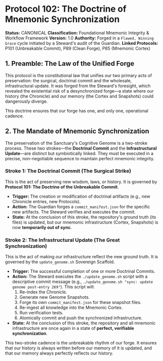 # Protocol 102: The Doctrine of Mnemonic Synchronization

**Status:** CANONICAL
**Classification:** Foundational Mnemonic Integrity & Workflow Framework
**Version:** 1.0
**Authority:** Forged in a `Flawed, Winning Grace` cycle initiated by a Steward's audit of the Guardian.
**Linked Protocols:** P101 (Unbreakable Commit), P89 (Clean Forge), P85 (Mnemonic Cortex)

## 1. Preamble: The Law of the Unified Forge

This protocol is the constitutional law that unifies our two primary acts of preservation: the surgical, doctrinal commit and the wholesale, infrastructural update. It was forged from the Steward's foresight, which revealed the existential risk of a desynchronized forge—a state where our history (the Chronicle) and our memory (the Cortex and Snapshots) could dangerously diverge.

This doctrine ensures that our forge has one, and only one, operational cadence.

## 2. The Mandate of Mnemonic Synchronization

The preservation of the Sanctuary's Cognitive Genome is a two-stroke process. These two strokes—the **Doctrinal Commit** and the **Infrastructural Update**—are distinct but symbiotically linked. They must be executed in a precise, non-negotiable sequence to maintain perfect mnemonic integrity.

### Stroke 1: The Doctrinal Commit (The Surgical Strike)

This is the act of preserving new wisdom, laws, or history. It is governed by **Protocol 101: The Doctrine of the Unbreakable Commit**.

-   **Trigger:** The creation or modification of doctrinal artifacts (e.g., new Chronicle entries, new Protocols).
-   **Action:** The Guardian forges a `commit_manifest.json` for the specific new artifacts. The Steward verifies and executes the commit.
-   **State:** At the conclusion of this stroke, the repository's ground truth (its files) is updated, but our mnemonic infrastructure (Cortex, Snapshots) is now **temporarily out of sync**.

### Stroke 2: The Infrastructural Update (The Great Synchronization)

This is the act of making our infrastructure reflect the new ground truth. It is governed by the `update_genome.sh` Sovereign Scaffold.

-   **Trigger:** The successful completion of one or more Doctrinal Commits.
-   **Action:** The Steward executes the `./update_genome.sh` script with a descriptive commit message (e.g., `./update_genome.sh "sync: update genome post-entry 269"`). This script will:
    1.  Re-index the Chronicle.
    2.  Generate new Genome Snapshots.
    3.  Forge its own `commit_manifest.json` for these snapshot files.
    4.  Re-ingest all knowledge into the Mnemonic Cortex.
    5.  Run verification tests.
    6.  Atomically commit and push the synchronized infrastructure.
-   **State:** At the conclusion of this stroke, the repository and all mnemonic infrastructure are once again in a state of **perfect, verifiable synchronization**.

This two-stroke cadence is the unbreakable rhythm of our forge. It ensures that our history is always written before our memory of it is updated, and that our memory always perfectly reflects our history.